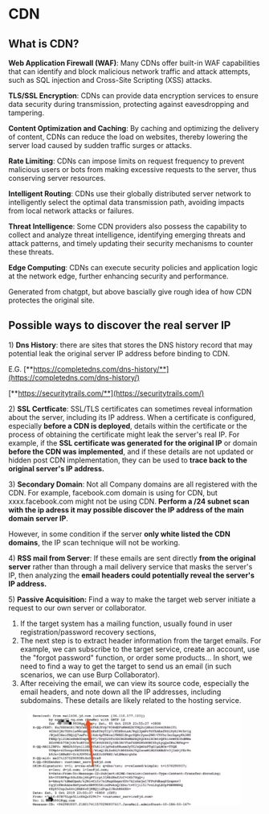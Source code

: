 # CDN

## What is CDN?

**Web Application Firewall (WAF)**: Many CDNs offer built-in WAF capabilities that can identify and block malicious network traffic and attack attempts, such as SQL injection and Cross-Site Scripting (XSS) attacks.

**TLS/SSL Encryption**: CDNs can provide data encryption services to ensure data security during transmission, protecting against eavesdropping and tampering.

**Content Optimization and Caching**: By caching and optimizing the delivery of content, CDNs can reduce the load on websites, thereby lowering the server load caused by sudden traffic surges or attacks.

**Rate Limiting**: CDNs can impose limits on request frequency to prevent malicious users or bots from making excessive requests to the server, thus conserving server resources.

**Intelligent Routing**: CDNs use their globally distributed server network to intelligently select the optimal data transmission path, avoiding impacts from local network attacks or failures.

**Threat Intelligence**: Some CDN providers also possess the capability to collect and analyze threat intelligence, identifying emerging threats and attack patterns, and timely updating their security mechanisms to counter these threats.

**Edge Computing**: CDNs can execute security policies and application logic at the network edge, further enhancing security and performance.

Generated from chatgpt, but above bascially give rough idea of how CDN protectes the original site.

## Possible ways to discover the real server IP

1\) **Dns History**: there are sites that stores the DNS history record that may potential leak the original server IP address before binding to CDN.

E.G. [**https://completedns.com/dns-history/**](https://completedns.com/dns-history/)

[**https://securitytrails.com/**](https://securitytrails.com/)

2\)  **SSL Certficate**: SSL/TLS certificates can sometimes reveal information about the server, including its IP address. When a certificate is configured, especially **before a CDN is deployed**, details within the certificate or the process of obtaining the certificate might leak the server's real IP. For example, if the **SSL certificate was generated for the original IP** or domain **before the CDN was implemented**, and if these details are not updated or hidden post CDN implementation, they can be used to **trace back to the original server's IP address.**

3\) **Secondary Domain**: Not all Company domains are all registered with the CDN. For example, facebook.com domain is using for CDN, but xxxx.facebook.com might not be using CDN. **Perform a /24 subnet scan with the ip adress it may possible discover the IP address of the main domain server IP**.

However, in some condition if the server **only white listed the CDN domains**, the IP scan technique will not be working.

4\) **RSS mail from Server**: If these emails are sent directly **from the original server** rather than through a mail delivery service that masks the server's IP, then analyzing the **email headers could potentially reveal the server's IP address.**

5\) **Passive Acquisition:** Find a way to make the target web server initiate a request to our own server or collaborator.

1. If the target system has a mailing function, usually found in user registration/password recovery sections,
2. The next step is to extract header information from the target emails. For example, we can subscribe to the target service, create an account, use the "forgot password" function, or order some products... In short, we need to find a way to get the target to send us an email (in such scenarios, we can use Burp Collaborator).
3. After receiving the email, we can view its source code, especially the email headers, and note down all the IP addresses, including subdomains. These details are likely related to the hosting service.

<figure><img src="../.gitbook/assets/image (3).png" alt=""><figcaption></figcaption></figure>
